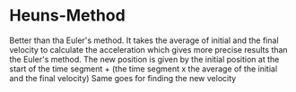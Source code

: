 # Heuns-Method
Better than tha Euler's method. It takes the average of initial and the final velocity to calculate the acceleration which gives more precise results than the Euler's method.
The new position is given by the initial position at the start of the time segment + (the time segment x the average of the initial and the final velocity)
Same goes for finding the new velocity
